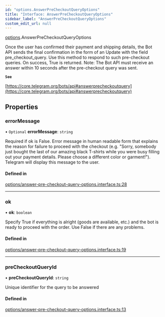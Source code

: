 ```yaml
---
id: "options.AnswerPreCheckoutQueryOptions"
title: "Interface: AnswerPreCheckoutQueryOptions"
sidebar_label: "AnswerPreCheckoutQueryOptions"
custom_edit_url: null
---
```


[options](../modules/options.md).AnswerPreCheckoutQueryOptions

Once the user has confirmed their payment and shipping details, the Bot API
sends the final confirmation in the form of an Update with the field
pre_checkout_query. Use this method to respond to such pre-checkout queries. On
success, True is returned. Note: The Bot API must receive an answer within 10
seconds after the pre-checkout query was sent.

**`See`**

[https://core.telegram.org/bots/api#answerprecheckoutquery](https://core.telegram.org/bots/api#answerprecheckoutquery)

## Properties

### errorMessage

• `Optional` **errorMessage**: `string`

Required if ok is False. Error message in human readable form that explains the
reason for failure to proceed with the checkout (e.g. "Sorry, somebody just
bought the last of our amazing black T-shirts while you were busy filling out
your payment details. Please choose a different color or garment!"). Telegram
will display this message to the user.

#### Defined in

[options/answer-pre-checkout-query-options.interface.ts:28](https://github.com/DeityLamb/telegramjs/blob/32b4cca/packages/common/lib/interfaces/options/answer-pre-checkout-query-options.interface.ts#L28)

___

### ok

• **ok**: `boolean`

Specify True if everything is alright (goods are available, etc.) and the bot is
ready to proceed with the order. Use False if there are any problems.

#### Defined in

[options/answer-pre-checkout-query-options.interface.ts:19](https://github.com/DeityLamb/telegramjs/blob/32b4cca/packages/common/lib/interfaces/options/answer-pre-checkout-query-options.interface.ts#L19)

___

### preCheckoutQueryId

• **preCheckoutQueryId**: `string`

Unique identifier for the query to be answered

#### Defined in

[options/answer-pre-checkout-query-options.interface.ts:13](https://github.com/DeityLamb/telegramjs/blob/32b4cca/packages/common/lib/interfaces/options/answer-pre-checkout-query-options.interface.ts#L13)
